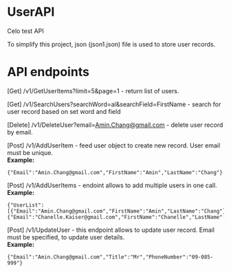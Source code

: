 # UserAPI
Celo test API

To simplify this project, json (json1.json) file is used to store user records.

# API endpoints
[Get] /v1/GetUserItems?limit=5&page=1 - return list of users.

[Get] /v1/SearchUsers?searchWord=al&searchField=FirstName - search for user record based on set word and field

[Delete] /v1/DeleteUser?email=Amin.Chang@gmail.com - delete user record by email.

[Post] /v1/AddUserItem - feed user object to create new record. User email must be unique.
<br><b>Example:</b> 
```
{"Email":"Amin.Chang@gmail.com","FirstName":"Amin","LastName":"Chang"}
```

[Post] /v1/AddUserItems - endoint allows to add multiple users in one call.
<br><b>Example:</b> 
```
{"UserList":[{"Email":"Amin.Chang@gmail.com","FirstName":"Amin","LastName":"Chang"},{"Email":"Chanelle.Kaiser@gmail.com","FirstName":"Chanelle","LastName":"Kaiser"}]}
```
[Post] /v1/UpdateUser - this endpoint allows to update user record. Email must be specified, to update user details.
<br><b>Example:</b>
```
{"Email":"Amin.Chang@gmail.com","Title":"Mr","PhoneNumber":"09-085-999"}
```
